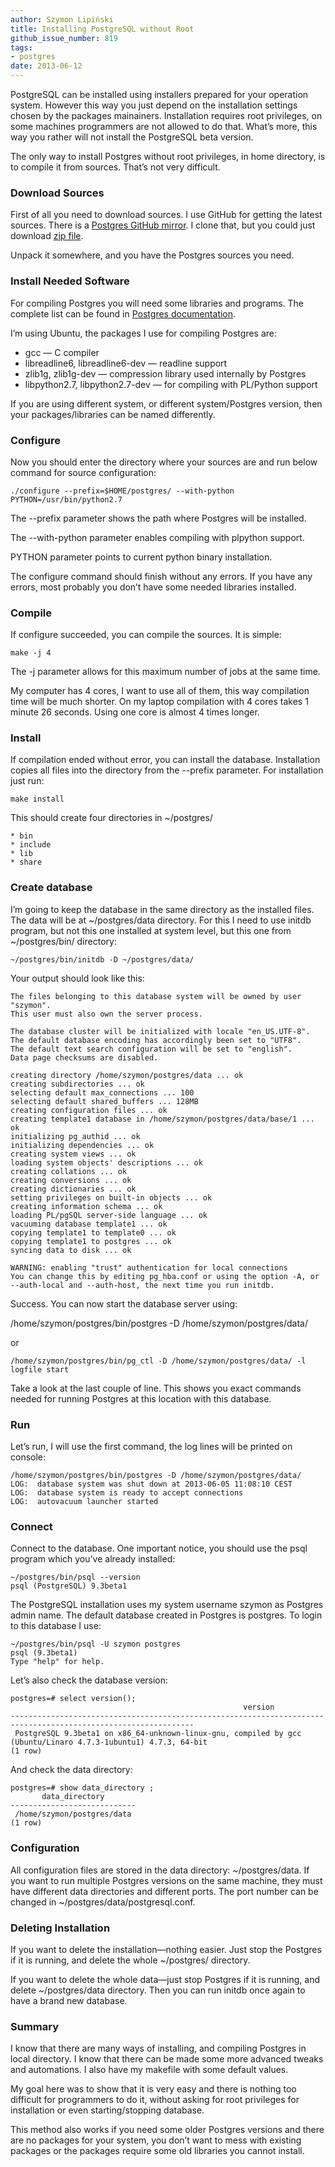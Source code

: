 ```yaml
---
author: Szymon Lipiński
title: Installing PostgreSQL without Root
github_issue_number: 819
tags:
- postgres
date: 2013-06-12
---
```


PostgreSQL can be installed using installers prepared for your operation system. However this way you just depend on the installation settings chosen by the packages mainainers. Installation requires root privileges, on some machines programmers are not allowed to do that. What’s more, this way you rather will not install the PostgreSQL beta version.

The only way to install Postgres without root privileges, in home directory, is to compile it from sources. That’s not very difficult.

### Download Sources

First of all you need to download sources. I use GitHub for getting the latest sources. There is a [Postgres GitHub mirror](https://github.com/postgres/postgres). I clone that, but you could just download [zip file](https://github.com/postgres/postgres/archive/master.zip).

Unpack it somewhere, and you have the Postgres sources you need.

### Install Needed Software

For compiling Postgres you will need some libraries and programs. The complete list can be found in [Postgres documentation](https://www.postgresql.org/docs/9.2/static/install-requirements.html).

I’m using Ubuntu, the packages I use for compiling Postgres are:

- gcc — C compiler
- libreadline6, libreadline6-dev — readline support
- zlib1g, zlib1g-dev — compression library used internally by Postgres
- libpython2.7, libpython2.7-dev — for compiling with PL/Python support

If you are using different system, or different system/Postgres version, then your packages/libraries can be named differently.

### Configure

Now you should enter the directory where your sources are and run below command for source configuration:

```
./configure --prefix=$HOME/postgres/ --with-python PYTHON=/usr/bin/python2.7
```

The --prefix parameter shows the path where Postgres will be installed.

The --with-python parameter enables compiling with plpython support.

PYTHON parameter points to current python binary installation.

The configure command should finish without any errors. If you have any errors, most probably you don’t have some needed libraries installed.

### Compile

If configure succeeded, you can compile the sources. It is simple:

```
make -j 4
```

The -j parameter allows for this maximum number of jobs at the same time.

My computer has 4 cores, I want to use all of them, this way compilation time will be much shorter. On my laptop compilation with 4 cores takes 1 minute 26 seconds. Using one core is almost 4 times longer.

### Install

If compilation ended without error, you can install the database. Installation copies all files into the directory from the --prefix parameter. For installation just run:

```
make install
```

This should create four directories in ~/postgres/

```
* bin
* include
* lib
* share
```

### Create database

I’m going to keep the database in the same directory as the installed files. The data will be at ~/postgres/data directory. For this I need to use initdb program, but not this one installed at system level, but this one from ~/postgres/bin/ directory:

```
~/postgres/bin/initdb -D ~/postgres/data/
```

Your output should look like this:

```
The files belonging to this database system will be owned by user "szymon".
This user must also own the server process.

The database cluster will be initialized with locale "en_US.UTF-8".
The default database encoding has accordingly been set to "UTF8".
The default text search configuration will be set to "english".
Data page checksums are disabled.

creating directory /home/szymon/postgres/data ... ok
creating subdirectories ... ok
selecting default max_connections ... 100
selecting default shared_buffers ... 128MB
creating configuration files ... ok
creating template1 database in /home/szymon/postgres/data/base/1 ... ok
initializing pg_authid ... ok
initializing dependencies ... ok
creating system views ... ok
loading system objects' descriptions ... ok
creating collations ... ok
creating conversions ... ok
creating dictionaries ... ok
setting privileges on built-in objects ... ok
creating information schema ... ok
loading PL/pgSQL server-side language ... ok
vacuuming database template1 ... ok
copying template1 to template0 ... ok
copying template1 to postgres ... ok
syncing data to disk ... ok

WARNING: enabling "trust" authentication for local connections
You can change this by editing pg_hba.conf or using the option -A, or
--auth-local and --auth-host, the next time you run initdb.
```

Success. You can now start the database server using:

/home/szymon/postgres/bin/postgres -D /home/szymon/postgres/data/

or

    /home/szymon/postgres/bin/pg_ctl -D /home/szymon/postgres/data/ -l logfile start

Take a look at the last couple of line. This shows you exact commands needed for running Postgres at this location with this database.

### Run

Let’s run, I will use the first command, the log lines will be printed on console:

```
/home/szymon/postgres/bin/postgres -D /home/szymon/postgres/data/
LOG:  database system was shut down at 2013-06-05 11:08:10 CEST
LOG:  database system is ready to accept connections
LOG:  autovacuum launcher started
```

### Connect

Connect to the database. One important notice, you should use the psql program which you’ve already installed:

```
~/postgres/bin/psql --version
psql (PostgreSQL) 9.3beta1
```

The PostgreSQL installation uses my system username szymon as Postgres admin name. The default database created in Postgres is postgres. To login to this database I use:

```
~/postgres/bin/psql -U szymon postgres
psql (9.3beta1)
Type "help" for help.
```

Let’s also check the database version:

```
postgres=# select version();
                                                    version
---------------------------------------------------------------------------------------------------------------
 PostgreSQL 9.3beta1 on x86_64-unknown-linux-gnu, compiled by gcc (Ubuntu/Linaro 4.7.3-1ubuntu1) 4.7.3, 64-bit
(1 row)
```

And check the data directory:

```
postgres=# show data_directory ;
       data_directory
----------------------------
 /home/szymon/postgres/data
(1 row)
```

### Configuration

All configuration files are stored in the data directory: ~/postgres/data. If you want to run multiple Postgres versions on the same machine, they must have different data directories and different ports. The port number can be changed in ~/postgres/data/postgresql.conf.

### Deleting Installation

If you want to delete the installation—​nothing easier. Just stop the Postgres if it is running, and delete the whole ~/postgres/ directory.

If you want to delete the whole data—​just stop Postgres if it is running, and delete ~/postgres/data directory. Then you can run initdb once again to have a brand new database.

### Summary

I know that there are many ways of installing, and compiling Postgres in local directory. I know that there can be made some more advanced tweaks and automations. I also have my makefile with some default values.

My goal here was to show that it is very easy and there is nothing too difficult for programmers to do it, without asking for root privileges for installation or even starting/stopping database.

This method also works if you need some older Postgres versions and there are no packages for your system, you don’t want to mess with existing packages or the packages require some old libraries you cannot install.
